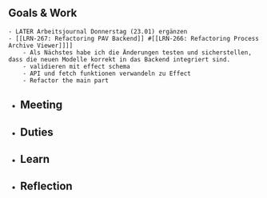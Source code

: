 ## Goals & Work
	- LATER Arbeitsjournal Donnerstag (23.01) ergänzen
	- [[LRN-267: Refactoring PAV Backend]] #[[LRN-266: Refactoring Process Archive Viewer]]]]
		- Als Nächstes habe ich die Änderungen testen und sicherstellen, dass die neuen Modelle korrekt in das Backend integriert sind.
		- validieren mit effect schema
		- API und fetch funktionen verwandeln zu Effect
		- Refactor the main part
- ## Meeting
- ## Duties
- ## Learn
- ## Reflection